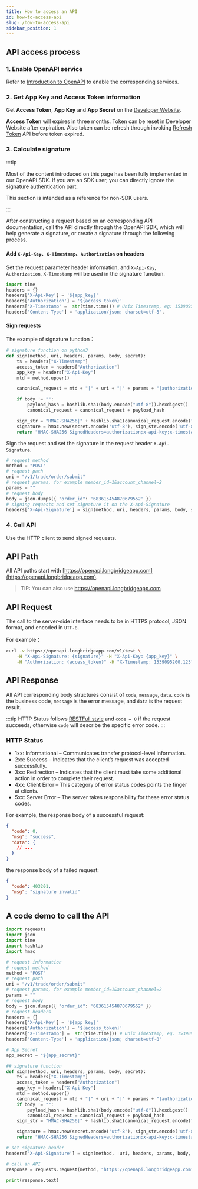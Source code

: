 ```yaml
---
title: How to access an API
id: how-to-access-api
slug: /how-to-access-api
sidebar_position: 1
---
```


## API access process

### 1. Enable OpenAPI service

Refer to [Introduction to OpenAPI](../docs#how-to-enable) to enable the corresponding services.

### 2. Get App Key and Access Token information

Get **Access Token**, **App Key** and **App Secret** on the [Developer Website](https://open.longbridgeapp.com/account).

**Access Token** will expires in three months. Token can be reset in Developer Website after expiration. Also token can be refresh through invoking [Refresh Token](./refresh-token-api) API before token expired.

### 3. Calculate signature

:::tip

Most of the content introduced on this page has been fully implemented in our OpenAPI SDK. If you are an SDK user, you can directly ignore the signature authentication part.

This section is intended as a reference for non-SDK users.

:::

After constructing a request based on an corresponding API documentation, call the API directly through the OpenAPI SDK, which will help generate a signature, or create a signature through the following process.

#### Add `X-Api-Key`、`X-Timestamp`、`Authorization` on headers

Set the request parameter header information, and `X-Api-Key`, `Authorization`, `X-Timestamp` will be used in the signature function.

```python
import time
headers = {}
headers['X-Api-Key'] = '${app_key}'
headers['Authorization'] = '${access_token}'
headers['X-Timestamp' =  str(time.time()) # Unix Timestamp, eg: 1539095200.123
headers['Content-Type'] = 'application/json; charset=utf-8',
```

#### Sign requests

The example of signature function：

```py
# signature function on python3
def sign(method, uri, headers, params, body, secret):
    ts = headers["X-Timestamp"]
    access_token = headers["Authorization"]
    app_key = headers["X-Api-Key"]
    mtd = method.upper()

    canonical_request = mtd + "|" + uri + "|" + params + "|authorization:" + access_token + "\nx-api-key:" + app_key + "\nx-timestamp:" + ts + "\n|authorization;x-api-key;x-timestamp|"

    if body != "":
        payload_hash = hashlib.sha1(body.encode("utf-8")).hexdigest()
        canonical_request = canonical_request + payload_hash

    sign_str = "HMAC-SHA256|" + hashlib.sha1(canonical_request.encode("utf-8")).hexdigest()
    signature = hmac.new(secret.encode('utf-8'), sign_str.encode('utf-8'), digestmod=hashlib.sha256).hexdigest()
    return "HMAC-SHA256 SignedHeaders=authorization;x-api-key;x-timestamp, Signature=" + signature

```

Sign the request and set the signature in the request header `X-Api-Signature`.

```py
# request method
method = "POST"
# request path
uri = "/v1/trade/order/submit"
# request params, for example member_id=1&account_channel=2
params = ""
# request body
body = json.dumps({ "order_id": '683615454870679552' })
# signing requests and set signature it on the X-Api-Signature
headers['X-Api-Signature'] = sign(method, uri, headers, params, body, secret)

```

### 4. Call API

Use the HTTP client to send signed requests.

## API Path

All API paths start with [https://openapi.longbridgeapp.com](https://openapi.longbridgeapp.com).

> TIP: You can also use https://openapi.longbridgeapp.com

## API Request

The call to the server-side interface needs to be in HTTPS protocol, JSON format, and encoded in `UTF-8`.

For example：

```bash
curl -v https://openapi.longbridgeapp.com/v1/test \
    -H "X-Api-Signature: {signature}" -H "X-Api-Key: {app_key}" \
    -H "Authorization: {access_token}" -H "X-Timestamp: 1539095200.123"
```

## API Response

All API corresponding body structures consist of `code`, `message`, `data`. `code` is the business code, `message` is the error message, and `data` is the request result.

:::tip
HTTP Status follows [RESTFull style](https://restfulapi.net/http-status-codes) and `code = 0` if the request succeeds, otherwise `code` will describe the specific error code.
:::

### HTTP Status

- 1xx: Informational – Communicates transfer protocol-level information.
- 2xx: Success – Indicates that the client’s request was accepted successfully.
- 3xx: Redirection – Indicates that the client must take some additional action in order to complete their request.
- 4xx: Client Error – This category of error status codes points the finger at clients.
- 5xx: Server Error – The server takes responsibility for these error status codes.

For example, the response body of a successful request:

```json
{
  "code": 0,
  "msg": "success",
  "data": {
    // ...
  }
}
```

the response body of a failed request:

```json
{
  "code": 403201,
  "msg": "signature invalid"
}
```

## A code demo to call the API

```py
import requests
import json
import time
import hashlib
import hmac

# request information
# request method
method = "POST"
# request path
uri = "/v1/trade/order/submit"
# request params, for example member_id=1&account_channel=2
params = ""
# request body
body = json.dumps({ "order_id": '683615454870679552' })
# request headers
headers = {}
headers['X-Api-Key'] = '${app_key}'
headers['Authorization'] = '${access_token}'
headers['X-Timestamp'] =  str(time.time()) # Unix TimeStamp, eg. 1539095200.123
headers['Content-Type'] = 'application/json; charset=utf-8'

# App Secret
app_secret = "${app_secret}"

## signature function
def sign(method, uri, headers, params, body, secret):
    ts = headers["X-Timestamp"]
    access_token = headers["Authorization"]
    app_key = headers["X-Api-Key"]
    mtd = method.upper()
    canonical_request = mtd + "|" + uri + "|" + params + "|authorization:" + access_token + "\nx-api-key:" + app_key + "\nx-timestamp:" + ts + "\n|authorization;x-api-key;x-timestamp|"
    if body != "":
        payload_hash = hashlib.sha1(body.encode("utf-8")).hexdigest()
        canonical_request = canonical_request + payload_hash
    sign_str = "HMAC-SHA256|" + hashlib.sha1(canonical_request.encode("utf-8")).hexdigest()

    signature = hmac.new(secret.encode('utf-8'), sign_str.encode('utf-8'), digestmod=hashlib.sha256).hexdigest()
    return "HMAC-SHA256 SignedHeaders=authorization;x-api-key;x-timestamp, Signature=" + signature

# set signature header
headers['X-Api-Signature'] = sign(method,  uri, headers, params, body, app_secret)

# call an API
response = requests.request(method, "https://openapi.longbridgeapp.com" + uri + '?' + params, headers=headers, data=body)

print(response.text)

```
